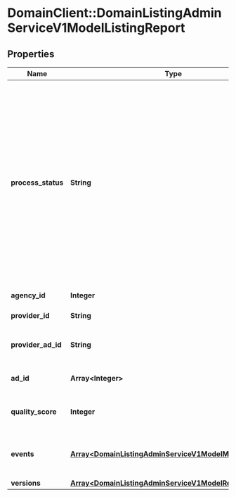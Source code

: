 # DomainClient::DomainListingAdminServiceV1ModelListingReport

## Properties
Name | Type | Description | Notes
------------ | ------------- | ------------- | -------------
**process_status** | **String** | Status of listing been processed              * Queued - We received request              * Processing - Request been processed              * Processed - Successful processed request              * Searchable - Change available on Domain              * Failed - Processing failed              * Error - Individual errors encountered | [optional] 
**agency_id** | **Integer** | AgencyId from Domain | [optional] 
**provider_id** | **String** | ProviderId for the agency | [optional] 
**provider_ad_id** | **String** | Listing identifier provided by CRM | [optional] 
**ad_id** | **Array&lt;Integer&gt;** | Advertisement Id from domain | [optional] 
**quality_score** | **Integer** | Quality score of the listing, based on data completeness | [optional] 
**events** | [**Array&lt;DomainListingAdminServiceV1ModelModelEvent&gt;**](DomainListingAdminServiceV1ModelModelEvent.md) | All Events associated with this processing request | [optional] 
**versions** | [**Array&lt;DomainListingAdminServiceV1ModelReportVersion&gt;**](DomainListingAdminServiceV1ModelReportVersion.md) | version list | [optional] 


